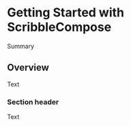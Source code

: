 # Getting Started with ScribbleCompose

<!--@START_MENU_TOKEN@-->Summary<!--@END_MENU_TOKEN@-->

## Overview

<!--@START_MENU_TOKEN@-->Text<!--@END_MENU_TOKEN@-->

### Section header

<!--@START_MENU_TOKEN@-->Text<!--@END_MENU_TOKEN@-->
